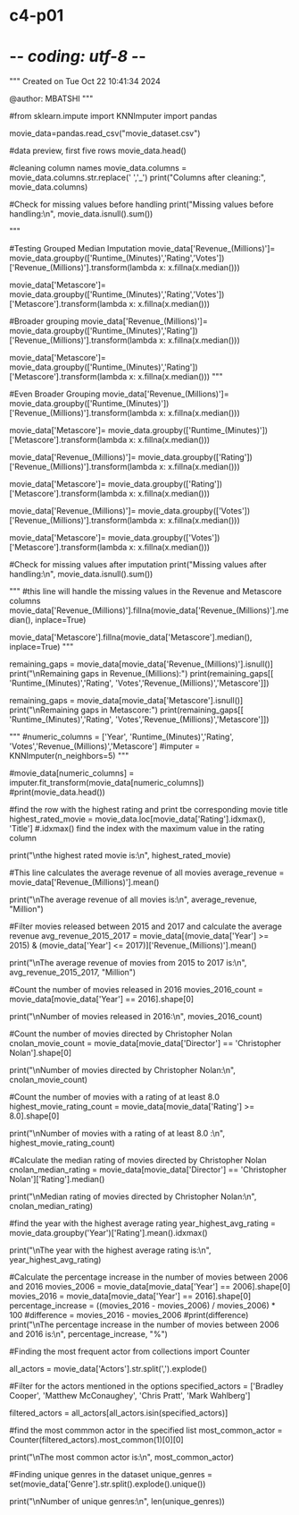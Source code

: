 # c4-p01
# -*- coding: utf-8 -*-
"""
Created on Tue Oct 22 10:41:34 2024

@author: MBATSHI
"""

#from sklearn.impute import KNNImputer
import pandas


movie_data=pandas.read_csv("movie_dataset.csv")

#data preview, first five rows
movie_data.head()

#cleaning column names
movie_data.columns = movie_data.columns.str.replace(' ','_')
print("Columns after cleaning:", movie_data.columns)

#Check for missing values before handling
print("Missing values before handling:\n", movie_data.isnull().sum())



"""

#Testing Grouped Median Imputation
movie_data['Revenue_(Millions)']= movie_data.groupby(['Runtime_(Minutes)','Rating','Votes'])['Revenue_(Millions)'].transform(lambda x: x.fillna(x.median()))

movie_data['Metascore']= movie_data.groupby(['Runtime_(Minutes)','Rating','Votes'])['Metascore'].transform(lambda x: x.fillna(x.median()))

#Broader grouping
movie_data['Revenue_(Millions)']= movie_data.groupby(['Runtime_(Minutes)','Rating'])['Revenue_(Millions)'].transform(lambda x: x.fillna(x.median()))

movie_data['Metascore']= movie_data.groupby(['Runtime_(Minutes)','Rating'])['Metascore'].transform(lambda x: x.fillna(x.median()))
"""



#Even Broader Grouping
movie_data['Revenue_(Millions)']= movie_data.groupby(['Runtime_(Minutes)'])['Revenue_(Millions)'].transform(lambda x: x.fillna(x.median()))

movie_data['Metascore']= movie_data.groupby(['Runtime_(Minutes)'])['Metascore'].transform(lambda x: x.fillna(x.median()))

movie_data['Revenue_(Millions)']= movie_data.groupby(['Rating'])['Revenue_(Millions)'].transform(lambda x: x.fillna(x.median()))

movie_data['Metascore']= movie_data.groupby(['Rating'])['Metascore'].transform(lambda x: x.fillna(x.median()))

movie_data['Revenue_(Millions)']= movie_data.groupby(['Votes'])['Revenue_(Millions)'].transform(lambda x: x.fillna(x.median()))

movie_data['Metascore']= movie_data.groupby(['Votes'])['Metascore'].transform(lambda x: x.fillna(x.median()))



#Check for missing values after imputation
print("Missing values after handling:\n", movie_data.isnull().sum())



"""
#this line will handle the missing values in the  Revenue and Metascore columns
movie_data['Revenue_(Millions)'].fillna(movie_data['Revenue_(Millions)'].median(), inplace=True)

movie_data['Metascore'].fillna(movie_data['Metascore'].median(), inplace=True)
"""



remaining_gaps = movie_data[movie_data['Revenue_(Millions)'].isnull()]
print("\nRemaining gaps in Revenue_(Millions):")
print(remaining_gaps[[ 'Runtime_(Minutes)','Rating', 'Votes','Revenue_(Millions)','Metascore']])

remaining_gaps = movie_data[movie_data['Metascore'].isnull()]
print("\nRemaining gaps in Metascore:")
print(remaining_gaps[[ 'Runtime_(Minutes)','Rating', 'Votes','Revenue_(Millions)','Metascore']])


"""
#numeric_columns = ['Year', 'Runtime_(Minutes)','Rating', 'Votes','Revenue_(Millions)','Metascore']
#imputer = KNNImputer(n_neighbors=5)
"""

#movie_data[numeric_columns] = imputer.fit_transform(movie_data[numeric_columns])
#print(movie_data.head())
  


#find the row with the highest rating and print tbe corresponding movie title
highest_rated_movie = movie_data.loc[movie_data['Rating'].idxmax(), 'Title']
#.idxmax() find the index with the maximum value in the rating column

print("\nthe highest rated movie is:\n", highest_rated_movie)


#This line calculates the average revenue of all movies
average_revenue = movie_data['Revenue_(Millions)'].mean()

print("\nThe average revenue of all movies is:\n", average_revenue, "Million")

#Filter movies released between 2015 and 2017 and calculate the average revenue
avg_revenue_2015_2017 = movie_data[(movie_data['Year'] >= 2015) & (movie_data['Year'] <= 2017)]['Revenue_(Millions)'].mean()

print("\nThe average revenue of movies from 2015 to 2017 is:\n", avg_revenue_2015_2017, "Million")

#Count the number of movies released in 2016
movies_2016_count = movie_data[movie_data['Year'] == 2016].shape[0]

print("\nNumber of movies released in 2016:\n", movies_2016_count)

#Count the number of movies directed by Christopher Nolan
cnolan_movie_count = movie_data[movie_data['Director'] == 'Christopher Nolan'].shape[0]

print("\nNumber of movies directed by Christopher Nolan:\n", cnolan_movie_count)

#Count the number of movies with a rating of at least 8.0
highest_movie_rating_count = movie_data[movie_data['Rating'] >= 8.0].shape[0]

print("\nNumber of movies with a rating of at least 8.0 :\n", highest_movie_rating_count)

#Calculate the median rating of movies directed by Christopher Nolan
cnolan_median_rating = movie_data[movie_data['Director'] == 'Christopher Nolan']['Rating'].median()

print("\nMedian rating of movies directed by Christopher Nolan:\n", cnolan_median_rating)

#find the year with the highest average rating
year_highest_avg_rating = movie_data.groupby('Year')['Rating'].mean().idxmax()

print("\nThe year with the highest average rating is:\n", year_highest_avg_rating)

#Calculate the percentage increase in the number of movies between 2006 and 2016
movies_2006 = movie_data[movie_data['Year'] == 2006].shape[0]
movies_2016 = movie_data[movie_data['Year'] == 2016].shape[0]
percentage_increase = ((movies_2016 - movies_2006) / movies_2006) * 100
#difference = movies_2016 - movies_2006
#print(difference)
print("\nThe percentage increase in the number of movies between 2006 and 2016 is:\n", percentage_increase, "%")


#Finding the most frequent actor
from collections import Counter

all_actors = movie_data['Actors'].str.split(',').explode()

#Filter for the actors mentioned in the options
specified_actors = ['Bradley Cooper', 'Matthew McConaughey', 'Chris Pratt', 'Mark Wahlberg']

filtered_actors = all_actors[all_actors.isin(specified_actors)]

#find the most commmon actor in the specified list
most_common_actor = Counter(filtered_actors).most_common(1)[0][0]

print("\nThe most common actor is:\n", most_common_actor)

#Finding unique genres in the dataset
unique_genres = set(movie_data['Genre'].str.split().explode().unique())

print("\nNumber of unique genres:\n", len(unique_genres))







